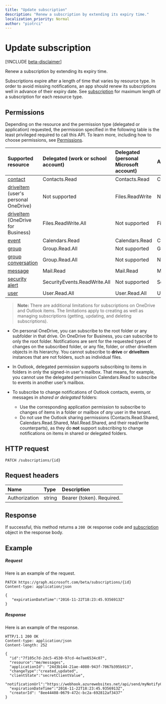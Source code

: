 ```yaml
---
title: "Update subscription"
description: "Renew a subscription by extending its expiry time."
localization_priority: Normal
author: "piotrci"
---
```


# Update subscription

[!INCLUDE [beta-disclaimer](../../includes/beta-disclaimer.md)]

Renew a subscription by extending its expiry time.

Subscriptions expire after a length of time that varies by resource type. In order to avoid missing notifications, an app should renew its subscriptions well in advance of their expiry date. See [subscription](../resources/subscription.md) for maximum length of a subscription for each resource type.

## Permissions

Depending on the resource and the permission type (delegated or application) requested, the permission specified in the following table is the least privileged required to call this API. To learn more, including how to choose permissions, see [Permissions](/graph/permissions-reference).

| Supported resource | Delegated (work or school account) | Delegated (personal Microsoft account) | Application |
|:-----|:-----|:-----|:-----|
|[contact](../resources/contact.md) | Contacts.Read | Contacts.Read | Contacts.Read |
|[driveItem](../resources/driveitem.md) (user's personal OneDrive) | Not supported | Files.ReadWrite | Not supported |
|[driveItem](../resources/driveitem.md) (OneDrive for Business) | Files.ReadWrite.All | Not supported | Files.ReadWrite.All |
|[event](../resources/event.md) | Calendars.Read | Calendars.Read | Calendars.Read |
|[group](../resources/group.md) | Group.Read.All | Not supported | Group.Read.All |
|[group conversation](../resources/conversation.md) | Group.Read.All | Not supported | Not supported |
|[message](../resources/message.md) | Mail.Read | Mail.Read | Mail.Read |
|[security alert](../resources/alert.md) | SecurityEvents.ReadWrite.All | Not supported | SecurityEvents.ReadWrite.All |
|[user](../resources/user.md) | User.Read.All | User.Read.All | User.Read.All |

> **Note:** There are additional limitations for subscriptions on OneDrive and Outlook items. The limitations apply to creating as well as managing subscriptions (getting, updating, and deleting subscriptions).

- On personal OneDrive, you can subscribe to the root folder or any subfolder in that drive. On OneDrive for Business, you can subscribe to only the root folder. Notifications are sent for the requested types of changes on the subscribed folder, or any file, folder, or other driveItem objects in its hierarchy. You cannot subscribe to **drive** or **driveItem** instances that are not folders, such as individual files.

- In Outlook, delegated permission supports subscribing to items in folders in only the signed-in user's mailbox. That means, for example, you cannot use the delegated permission Calendars.Read to subscribe to events in another user’s mailbox.
- To subscribe to change notifications of Outlook contacts, events, or messages in _shared or delegated_ folders:

  - Use the corresponding application permission to subscribe to changes of items in a folder or mailbox of _any_ user in the tenant.
  - Do not use the Outlook sharing permissions (Contacts.Read.Shared, Calendars.Read.Shared, Mail.Read.Shared, and their read/write counterparts), as they do **not** support subscribing to change notifications on items in shared or delegated folders.

## HTTP request

<!-- { "blockType": "ignored" } -->

```http
PATCH /subscriptions/{id}
```

## Request headers

| Name       | Type | Description|
|:-----------|:------|:----------|
| Authorization  | string  | Bearer {token}. Required. |

## Response

If successful, this method returns a `200 OK` response code and [subscription](../resources/subscription.md) object in the response body.

## Example

##### Request

Here is an example of the request.
<!-- {
  "blockType": "request",
  "name": "update_subscription"
}-->

```http
PATCH https://graph.microsoft.com/beta/subscriptions/{id}
Content-type: application/json

{
   "expirationDateTime":"2016-11-22T18:23:45.9356913Z"
}
```

##### Response

Here is an example of the response.
<!-- {
  "blockType": "response",
  "truncated": true,
  "@odata.type": "microsoft.graph.subscription"
} -->

```http
HTTP/1.1 200 OK
Content-type: application/json
Content-length: 252

{
  "id":"7f105c7d-2dc5-4530-97cd-4e7ae6534c07",
  "resource":"me/messages",
  "applicationId": "24d3b144-21ae-4080-943f-7067b395b913",
  "changeType":"created,updated",
  "clientState":"secretClientValue",
  "notificationUrl":"https://webhook.azurewebsites.net/api/send/myNotifyClient",
  "expirationDateTime":"2016-11-22T18:23:45.9356913Z",
  "creatorId": "8ee44408-0679-472c-bc2a-692812af3437"
}
```

<!--
{
  "type": "#page.annotation",
  "description": "Update subscription",
  "keywords": "",
  "section": "documentation",
  "tocPath": "",
  "suppressions": []
}
-->
